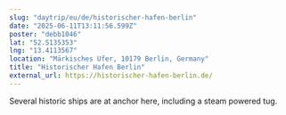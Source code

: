 ```yaml
---
slug: "daytrip/eu/de/historischer-hafen-berlin"
date: "2025-06-11T13:11:56.599Z"
poster: "debb1046"
lat: "52.5135353"
lng: "13.4113567"
location: "Märkisches Ufer, 10179 Berlin, Germany"
title: "Historischer Hafen Berlin"
external_url: https://historischer-hafen-berlin.de/
---
```

Several historic ships are at anchor here, including a steam powered tug.